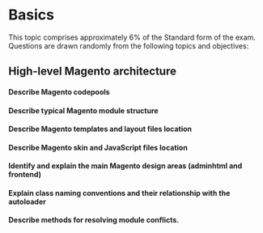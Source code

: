 # Basics

This topic comprises approximately 6% of the Standard form of the exam. Questions are
drawn randomly from the following topics and objectives:

## High-level Magento architecture

#### Describe Magento codepools

#### Describe typical Magento module structure

#### Describe Magento templates and layout files location

#### Describe Magento skin and JavaScript files location

#### Identify and explain the main Magento design areas (adminhtml and frontend)

#### Explain class naming conventions and their relationship with the autoloader

#### Describe methods for resolving module conflicts.
